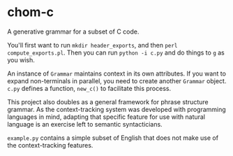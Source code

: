 # chom-c
A generative grammar for a subset of C code.

You'll first want to run `mkdir header_exports`, and then `perl compute_exports.pl`. Then you can run `python -i c.py` and do things to `g` as you wish.

An instance of `Grammar` maintains context in its own attributes. If you want to expand non-terminals in parallel, you need to create another `Grammar` object. `c.py` defines a function, `new_c()` to facilitate this process.

This project also doubles as a general framework for phrase structure grammar. As the context-tracking system was developed with programming languages in mind, adapting that specific feature for use with natural language is an exercise left to semantic syntacticians.

`example.py` contains a simple subset of English that does not make use of the context-tracking features.

